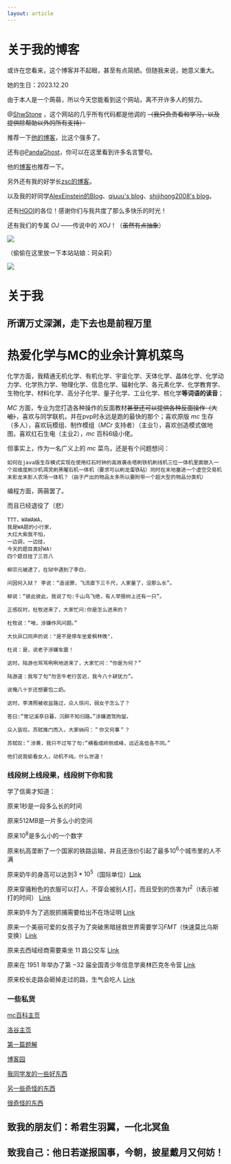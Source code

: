 ```yaml
---
layout: article
---
```


# 关于我的博客
或许在您看来，这个博客并不起眼，甚至有点简陋。但随我来说，她意义重大。

她的生日：$2023.12.20$

由于本人是一个蒟蒻，所以今天您能看到这个网站，离不开许多人的努力。

@[ShwStone](https://www.luogu.com.cn/user/491204) ，这个网站的几乎所有代码都是他调的 ~~（我只负责看和学习，以及提供除帮助以外的所有支持）~~

推荐一下[他的博客](https://shwst.one/)，比这个强多了。

还有@[PandaGhost](https://www.luogu.com.cn/user/415701)，你可以在这里看到许多名言警句。

他的[博客](https://panda-ghost.github.io/)也推荐一下。

另外还有我的好学长[zsc的博客](https://tzblog.tech/)。

以及我的好同学[AlexEinstein的Blog](https://alexeinstein.github.io/)、[qiuuu's blog](https://qiuuu1504.github.io/2024/04/06/Start.html)、[shijihong2008's blog](https://shijihong2008.github.io/)。

还有[HGOI](https://www.luogu.com.cn/team/66009#main)的各位！感谢你们与我共度了那么多快乐的时光！

还有我们的专属 $OJ$ ——传说中的 $XOJ$！（~~虽然有点抽象~~）

![](https://cdn.luogu.com.cn/upload/image_hosting/1is4v7o1.png)

（偷偷在这里放一下本站站娘：珂朵莉）

![](https://cdn.luogu.com.cn/upload/image_hosting/guh4u28q.png)
# 关于我
## 所谓万丈深渊，走下去也是前程万里

# 热爱**化学**与**MC**的**业余计算机菜鸟**

化学方面，我精通无机化学、有机化学、宇宙化学、天体化学、晶体化学、化学动力学、化学热力学、物理化学、信息化学、辐射化学、各元素化学、化学教育学、生物化学、材料化学、高分子化学、量子化学、工业化学、核化学**等词语的读音**；

$MC$ 方面，专业为您打造各种操作的反面教材~~甚至还可以提供各种反面操作（大嘘）~~，喜欢与同学联机，并在pvp时永远是跑的最快的那个；喜欢原版 $mc$ 生存（多人），喜欢玩模组、制作模组（$MCr$ 支持者）（主业1），喜欢创造模式做地图，喜欢红石生电（主业2），$mc$ 百科6级小佬。

但事实上，作为一名广义上的 $mc$ 菜鸟，还是有个问题想问：
```````
如何在java版生存模式实现在使用红石时钟的高效袭击塔刷铁机刷线机三位一体机里面嵌入一个双维度刷沙机凋灵刷黑曜石机一体机（要求可以刷龙蛋铁砧）同时在末地塞进一个虚空交易机末影龙末影人农场一体机？（由于产出的物品太多所以要附带一个超大型的物品分类机）
```````

编程方面，蒟蒻罢了。

而且已经退役了（悲）

``````
TTT，WAWAWA，
我是WA题的小行家，
大红大紫我不怕，
一边调，一边挂，
今天的题目真好WA!
四个题目挂了三百八
``````

``````
柳宗元被逮了，在狱中遇到了李白，

问因何入狱？ 李说：“造谣罪，飞流直下三千尺，人家量了，没那么长”。

柳说：“彼此彼此，我说了句:千山鸟飞绝，有人举报树上还有一只”。

正感叹时，杜牧进来了，大家忙问:你是怎么进来的？

杜牧说：“唉，涉嫌作风问题。”

大伙异口同声的说："是不是停车坐爱枫林晚"，

杜说：是，说老子涉嫌车震！

这时，陆游也骂骂咧咧地进来了，大家忙问：“你是为何？”

陆游道：我写了句“勿言牛老行苦迟，我今八十耕犹力”。

说俺八十岁还想要包二奶。

这时，李清照被收监路过，众人惊问，弱女子怎么了？

答曰:“常记溪亭日暮，沉醉不知归路。”涉嫌酒驾拘留。

众人皆叹。苏轼推门而入，大家纳闷：＂你又何事＂？

苏轼叹:＂涉黄，我只不过写了句:“横看成岭侧成峰，远近高低各不同。”

他们说我偷看女人，动机不纯，什么世道！
``````
### 线段树上线段果，线段树下你和我


学了信奥才知道：

原来$1$秒是一段多么长的时间

原来$512MB$是一片多么小的空间

原来$10^8$是多么小的一个数字

原来杭高垄断了一个国家的铁路运输，并且还涨价引起了最多$10^6$个城市里的人不满

原来奶牛的身高可以达到$3*10^5$（国际单位）[Link](https://blog.csdn.net/weixin_30784501/article/details/99249601?ops_request_misc=%257B%2522request%255Fid%2522%253A%2522169656869616800184130268%2522%252C%2522scm%2522%253A%252220140713.130102334..%2522%257D&request_id=169656869616800184130268&biz_id=0&utm_medium=distribute.pc_search_result.none-task-blog-2~all~sobaiduend~default-2-99249601-null-null.142^v94^chatsearchT3_1&utm_term=%E5%A5%B6%E7%89%9B%E8%BA%AB%E9%AB%98&spm=1018.2226.3001.4187)

原来穿骚粉色的衣服可以打人，不穿会被别人打，而且受到的伤害为$t^2$（t表示被打的时间） [Link](https://xoj.red/discussion-detail/96)

原来奶牛为了逃脱抓捕需要给出不在场证明 [Link](https://xoj.red/problem/5785)

原来一个美丽可爱的女孩子为了突破黑暗拯救世界需要学习$FMT$（快速莫比乌斯变换）[Link](https://xoj.red/discussion-detail/105)

原来去西域经商需要乘坐 $11$ 路公交车 [Link](https://xoj.red/discussion-detail/108)

原来在 $1951$ 年举办了第 $-32$ 届全国青少年信息学奥林匹克冬令营 [Link](https://www.luogu.com.cn/problem/P7827)

原来校长走路会砸掉走过的路，生气会吃人 [Link](https://xoj.red/discussion-detail/125)

### 一些私货
[mc百科主页](https://center.mcmod.cn/396246/)

[洛谷主页](https://www.luogu.com.cn/user/1061352)

[第一篇题解](https://xoj.red/discussion-detail/43)

[博客园](https://www.cnblogs.com/mekdull/)

[我同学发的一些好东西](https://www.luogu.com.cn/paste/38fhytpl)

[另一些奇怪的东西](https://www.luogu.com.cn/user/565880)

[很奇怪的东西](https://www.luogu.com.cn/paste/ut37ez6d)

## 致我的朋友们：希君生羽翼，一化北冥鱼

## 致我自己：他日若遂报国事，今朝，披星戴月又何妨！
